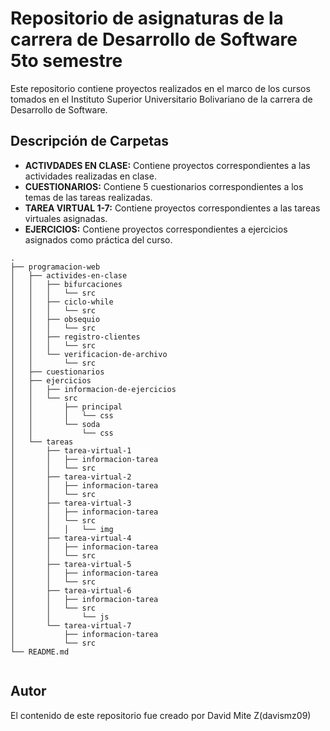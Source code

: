 # Repositorio de asignaturas de la carrera de Desarrollo de Software 5to semestre

Este repositorio contiene proyectos realizados en el marco de los cursos tomados en el Instituto Superior Universitario Bolivariano de la carrera de Desarrollo de Software.

## Descripción de Carpetas

- **ACTIVDADES EN CLASE:** Contiene proyectos correspondientes a las actividades realizadas en clase.
- **CUESTIONARIOS:** Contiene 5 cuestionarios correspondientes a los temas de las tareas realizadas.
- **TAREA VIRTUAL 1-7:** Contiene proyectos correspondientes a las tareas virtuales asignadas.
- **EJERCICIOS:** Contiene proyectos correspondientes a ejercicios asignados como práctica del curso.

```
.
├── programacion-web
│   ├── activides-en-clase
│   │   ├── bifurcaciones
│   │   │   └── src
│   │   ├── ciclo-while
│   │   │   └── src
│   │   ├── obsequio
│   │   │   └── src
│   │   ├── registro-clientes
│   │   │   └── src
│   │   └── verificacion-de-archivo
│   │       └── src
│   ├── cuestionarios
│   ├── ejercicios
│   │   ├── informacion-de-ejercicios
│   │   └── src
│   │       ├── principal
│   │       │   └── css
│   │       └── soda
│   │           └── css
│   └── tareas
│       ├── tarea-virtual-1
│       │   ├── informacion-tarea
│       │   └── src
│       ├── tarea-virtual-2
│       │   ├── informacion-tarea
│       │   └── src
│       ├── tarea-virtual-3
│       │   ├── informacion-tarea
│       │   └── src
│       │   │   └── img
│       ├── tarea-virtual-4
│       │   ├── informacion-tarea
│       │   └── src
│       ├── tarea-virtual-5
│       │   ├── informacion-tarea
│       │   └── src
│       ├── tarea-virtual-6
│       │   ├── informacion-tarea
│       │   └── src
│       │       └── js
│       └── tarea-virtual-7
│           ├── informacion-tarea
│           └── src
└── README.md


```

## Autor

El contenido de este repositorio fue creado por David Mite Z(davismz09)

